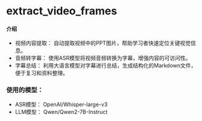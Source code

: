 # extract_video_frames

#### 介绍

* 视频内容提取： 自动提取视频中的PPT图片，帮助学习者快速定位关键视觉信息。
* 音频转字幕： 使用ASR模型将视频音频转换为字幕，增强内容的可访问性。
* 字幕总结： 利用大语言模型对字幕进行总结，生成结构化的Markdown文件，便于复习和资料整理。

### 使用的模型：
- ASR模型： OpenAI/Whisper-large-v3
- LLM模型： Qwen/Qwen2-7B-Instruct


